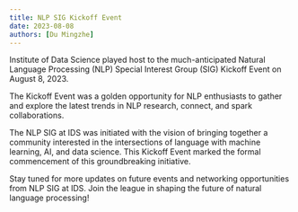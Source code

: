 ```yaml
---
title: NLP SIG Kickoff Event
date: 2023-08-08
authors: [Du Mingzhe]
---
```


Institute of Data Science played host to the much-anticipated Natural Language Processing (NLP) Special Interest Group (SIG) Kickoff Event on August 8, 2023. 

<!--more-->

The Kickoff Event was a golden opportunity for NLP enthusiasts to gather and explore the latest trends in NLP research, connect, and spark collaborations. 

The NLP SIG at IDS was initiated with the vision of bringing together a community interested in the intersections of language with machine learning, AI, and data science. This Kickoff Event marked the formal commencement of this groundbreaking initiative.

Stay tuned for more updates on future events and networking opportunities from NLP SIG at IDS. Join the league in shaping the future of natural language processing!

